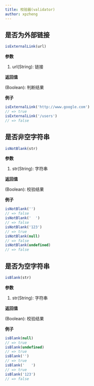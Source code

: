 ```yaml
---
title: 校验器(validator)
author: xpzheng
---
```


## 是否为外部链接

<example>
  <validator-isExternalLink />
</example>

```js
isExternalLink(url)
```

**参数**

1. url(String): 链接

**返回值**

(Boolean): 判断结果

**例子**

```js
isExternalLink('http://www.google.com')
// => true
isExternalLink('/users')
// => false
```



## 是否非空字符串

```js
isNotBlank(str)
```

**参数**

1. str(String): 字符串

**返回值**

(Boolean): 校验结果

**例子**

```js
isNotBlank('')
// => false
isNotBlank('  ')
// => false
isNotBlank('123')
// => true
isNotBlank(null)
// => false
isNotBlank(undefined)
// => false
```



## 是否为空字符串

```js
isBlank(str)
```

**参数**

1. str(String): 字符串

**返回值**

(Boolean): 校验结果

**例子**

```js
isBlank(null)
// => true
isBlank(undefined)
// => true
isBlank('')
// => true
isBlank('   ')
// => true
isBlank('123')
// => false
```

